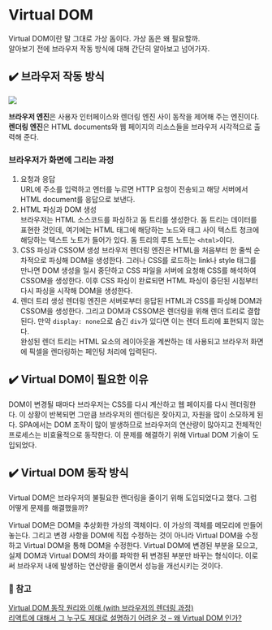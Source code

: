 # Virtual DOM

Virtual DOM이란 말 그대로 가상 돔이다. 가상 돔은 왜 필요할까.  
 알아보기 전에 브라우저 작동 방식에 대해 간단히 알아보고 넘어가자.

## ✔️ 브라우저 작동 방식

![](https://media.vlpt.us/images/kim-jaemin420/post/ed6d061e-acb8-4cae-ad79-429205f2c7db/image.png)

**브라우저 엔진**은 사용자 인터페이스와 렌더링 엔진 사이 동작을 제어해 주는 엔진이다.  
**렌더링 엔진**은 HTML documents와 웹 페이지의 리소스들을 브라우저 시각적으로 출력해 준다.

### 브라우저가 화면에 그리는 과정

1. 요청과 응답  
   URL에 주소를 입력하고 엔터를 누르면 HTTP 요청이 전송되고 해당 서버에서 HTML document를 응답으로 보낸다.
2. HTML 파싱과 DOM 생성  
   브라우저는 HTML 소스코드를 파싱하고 돔 트리를 생성한다. 돔 트리는 데이터를 표현한 것인데, 여기에는 HTML 태그에 해당하는 노드와 태그 사이 텍스트 청크에 해당하는 텍스트 노트가 들어가 있다. 돔 트리의 루트 노트는 `<html>`이다.
3. CSS 파싱과 CSSOM 생성
   브라우저 렌더링 엔진은 HTML을 처음부터 한 줄씩 순차적으로 파싱해 DOM을 생성한다. 그러나 CSS를 로드하는 link나 style 태그를 만나면 DOM 생성을 일시 중단하고 CSS 파일을 서버에 요청해 CSS를 해석하여 CSSOM을 생성한다. 이후 CSS 파싱이 완료되면 HTML 파싱이 중단된 시점부터 다시 파싱을 시작해 DOM을 생성한다.
4. 렌더 트리 생성
   렌더링 엔진은 서버로부터 응답된 HTML과 CSS를 파싱해 DOM과 CSSOM을 생성한다. 그리고 DOM과 CSSOM은 렌더링을 위해 렌더 트리로 결합된다. 만약 `display: none`으로 숨긴 `div`가 있다면 이는 렌더 트리에 표현되지 않는다.  
   완성된 렌더 트리는 HTML 요소의 레이아웃을 계싼하는 데 사용되고 브라우저 화면에 픽셀을 렌더링하는 페인팅 처리에 입력된다.

## ✔️ Virtual DOM이 필요한 이유

DOM이 변경될 때마다 브라우저는 CSS를 다시 계산하고 웹 페이지를 다시 렌더링한다. 이 상황이 반복되면 그만큼 브라우저의 렌더링은 잦아지고, 자원을 많이 소모하게 된다. SPA에서는 DOM 조작이 많이 발생하므로 브라우저의 연산량이 많아지고 전체적인 프로세스는 비효율적으로 동작한다. 이 문제를 해결하기 위해 Virtual DOM 기술이 도입되었다.

## ✔️ Virtual DOM 동작 방식

Virtual DOM은 브라우저의 불필요한 렌더링을 줄이기 위해 도입되었다고 했다. 그럼 어떻게 문제를 해결했을까?

Virtual DOM은 DOM을 추상화한 가상의 객체이다. 이 가상의 객체를 메모리에 만들어 놓는다. 그리고 변경 사항을 DOM에 직접 수정하는 것이 아니라 Virtual DOM을 수정하고 Virtual DOM을 통해 DOM을 수정한다.
Virtual DOM에 변경된 부분을 모으고, 실제 DOM과 Virtual DOM의 차이를 파악한 뒤 변경된 부분만 바꾸는 형식이다. 이로써 브라우저 내에 발생하는 연산량을 줄이면서 성능을 개선시키는 것이다.

### 🚩 참고

[Virtual DOM 동작 원리와 이해 (with 브라우저의 렌더링 과정)](https://jeong-pro.tistory.com/210)  
[ 리액트에 대해서 그 누구도 제대로 설명하기 어려운 것 – 왜 Virtual DOM 인가?](https://velopert.com/3236)
